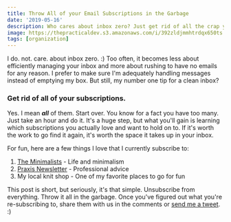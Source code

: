 ```yaml
---
title: Throw All of your Email Subscriptions in the Garbage
date: '2019-05-16'
description: Who cares about inbox zero? Just get rid of all the crap you don't even read.
image: https://thepracticaldev.s3.amazonaws.com/i/392zldjmmhtrdqx650ts.jpg
tags: [organization]
---
```


I do. not. care. about inbox zero. :) Too often, it becomes less about efficiently managing your inbox and more about rushing to have no emails for any reason. I prefer to make sure I'm adequately handling messages instead of emptying my box. But still, my number one tip for a clean inbox?

### Get rid of all of your subscriptions.

Yes. I mean **_all_** of them. Start over. You know for a fact you have too many. Just take an hour and do it. It's a huge step, but what you'll gain is learning which subscriptions you actually love and want to hold on to. If it's worth the work to go find it again, it's worth the space it takes up in your inbox.

For fun, here are a few things I love that I currently subscribe to:

1. [The Minimalists](https://www.theminimalists.com/start/) - Life and minimalism
2. [Praxis Newsletter](https://discoverpraxis.com/newsletter/) - Professional advice
3. My local knit shop - One of my favorite places to go for fun

This post is short, but seriously, it's that simple. Unsubscribe from everything. Throw it all in the garbage. Once you've figured out what you're re-subscribing to, share them with us in the comments or [send me a tweet](https://twitter.com/ashleemboyer). :)
